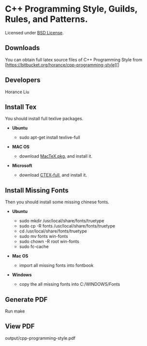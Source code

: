 C++ Programming Style, Guilds, Rules, and Patterns.
=============
Licensed under [BSD License][].

Downloads
---------
You can obtain full latex source files of C++ Programming Style from [https://bitbucket.org/horance/cpp-programming-style][]

Developers
----------------
Horance Liu

Install Tex
---------------
You should install full texlive packages.

  * __Ubuntu__ 
      
      * sudo apt-get install texlive-full
 
  * __MAC OS__
      * download [MacTeX.pkg][], and install it.

  * __Microsoft__ 
      
      * download [CTEX-full][], and install it.

Install Missing Fonts
---------------
Then you should install some missing chinese fonts.

  * __Ubuntu__ 

      * sudo mkdir /usr/local/share/fonts/truetype
      * sudo cp -R fonts /usr/local/share/fonts/truetype
      * cd /usr/local/share/fonts/truetype
      * sudo mv fonts win-fonts
      * sudo chown -R root win-fonts
      * sudo fc-cache

  * __Mac OS__ 
    
      * import all missing fonts into fontbook

  * __Windows__
 
      * copy the all missing fonts into C:/WINDOWS/Fonts

Generate PDF
-----------------
Run make

View PDF
-----------------
output/cpp-programming-style.pdf

[BSD License]: http://opensource.org/licenses/BSD-3-Clause
[MacTeX.pkg]: http://tug.org/mactex/
[CTEX-full]: http://www.ctex.org/CTeXDownload
[https://bitbucket.org/horance/cpp-programming-style]: https://bitbucket.org/horance/cpp-programming-style
